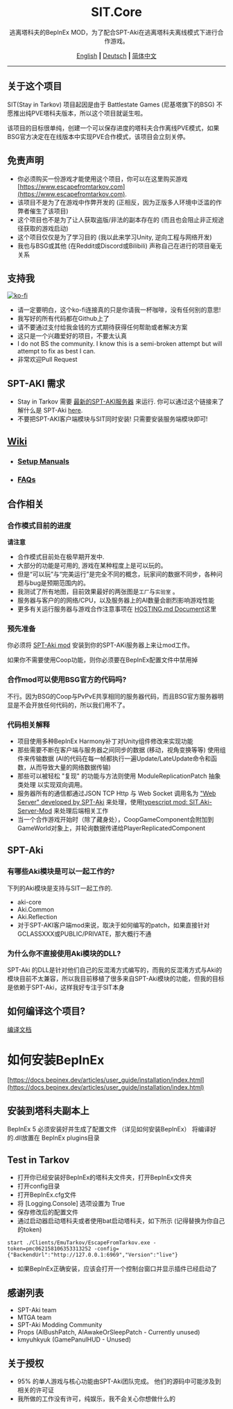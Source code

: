 
<div align=center style="text-align: center">
<h1 style="text-align: center"> SIT.Core </h1>
逃离塔科夫的BepInEx MOD，为了配合SPT-Aki在逃离塔科夫离线模式下进行合作游戏。
 
[English](README.md) **|** [Deutsch](README_DE.md) **|** [简体中文](README_CN.md)
 
</div>

---
## 关于这个项目

SIT(Stay in Tarkov) 项目起因是由于 Battlestate Games (尼基塔旗下的BSG) 不愿推出纯PVE塔科夫版本，所以这个项目就诞生啦。

该项目的目标很单纯，创建一个可以保存进度的塔科夫合作离线PVE模式，如果BSG官方决定在在线版本中实现PVE合作模式，该项目会立刻关停。

## 免责声明

* 你必须购买一份游戏才能使用这个项目，你可以在这里购买游戏[https://www.escapefromtarkov.com](https://www.escapefromtarkov.com). 
* 该项目不是为了在游戏中作弊开发的 (正相反，因为正版多人环境中泛滥的作弊者催生了该项目)
* 这个项目也不是为了让人获取盗版/非法的副本存在的 (而且也会阻止非正规途径获取的游戏启动)
* 这个项目仅仅是为了学习目的 (我以此来学习Unity, 逆向工程与网络开发)
* 我也与BSG或其他 (在Reddit或Discord或Bilibili) 声称自己在进行的项目毫无关系

## 支持我

[![ko-fi](https://ko-fi.com/img/githubbutton_sm.svg)](https://ko-fi.com/N4N2IQ7YJ)
* 请一定要明白，这个ko-fi连接真的只是你请我一杯咖啡，没有任何别的意思!
* 我写好的所有代码都在Github上了 
* 请不要通过支付给我金钱的方式期待获得任何帮助或者解决方案
* 这只是一个兴趣爱好的项目，不要太认真
* I do not BS the community. I know this is a semi-broken attempt but will attempt to fix as best I can.
* 非常欢迎Pull Request

## SPT-AKI 需求
* Stay in Tarkov 需要 [最新的SPT-AKI服务器](https://dev.sp-tarkov.com/SPT-AKI/Server) 来运行. 你可以通过这个链接来了解什么是 SPT-Aki [here](https://www.sp-tarkov.com/).
* 不要把SPT-AKI客户端模块与SIT同时安装! 只需要安装服务端模块即可!

## [Wiki](https://github.com/paulov-t/SIT.Core/wiki)
  - ### [Setup Manuals](https://github.com/paulov-t/SIT.Core/wiki/Guides)
  - ### [FAQs](https://github.com/paulov-t/SIT.Core/wiki/FAQs)

## 合作相关

### 合作模式目前的进度
**请注意**
* 合作模式目前处在极早期开发中. 
* 大部分的功能是可用的, 游戏在某种程度上是可以玩的。
* 但是“可以玩”与“完美运行”是完全不同的概念，玩家间的数据不同步，各种问题与bug是预期范围内的。
* 我测试了所有地图，目前效果最好的两张图是`工厂`与`实验室` 。
* 服务器与客户的的网络/CPU，以及服务器上的AI数量会剧烈影响游戏性能
* 更多有关运行服务器与游戏合作注意事项在 [HOSTING.md Document](https://github.com/paulov-t/SIT.Core/wiki/cn/Guides/开始一场游戏-HOSTING.md)这里

### 预先准备
你必须将 [SPT-Aki mod](https://github.com/paulov-t/SIT.Aki-Server-Mod) 安装到你的SPT-AKi服务器上来让mod工作。

如果你不需要使用Coop功能，则你必须要在BepInEx配置文件中禁用掉


### 合作mod可以使用BSG官方的代码吗?
不行。因为BSG的Coop与PvPvE共享相同的服务器代码，而且BSG官方服务器明显是不会开放任何代码的，所以我们用不了。

### 代码相关解释
- 项目使用多种BepInEx Harmony补丁对Unity组件修改来实现功能
- 那些需要不断在客户端与服务器之间同步的数据 (移动，视角变换等等) 使用组件来传输数据 (AI的代码在每一帧都执行一遍Update/LateUpdate命令和函数，从而导致大量的网络数据传输)
- 那些可以被轻松 "复现" 的功能与方法则使用 ModuleReplicationPatch 抽象类处理 以实现双向调用。
- 服务器所有的通信都通过JSON TCP Http 与 Web Socket 调用名为 ["Web Server" developed by SPT-Aki](https://dev.sp-tarkov.com/SPT-AKI/Server) 来处理，使用[typescript mod: SIT.Aki-Server-Mod](https://github.com/paulov-t/SIT.Aki-Server-Mod) 来处理后端相关工作
- 当一个合作游戏开始时（除了藏身处），CoopGameComponent会附加到GameWorld对象上，并轮询数据传递给PlayerReplicatedComponent



## SPT-Aki

### 有哪些Aki模块是可以一起工作的?
下列的Aki模块是支持与SIT一起工作的.
- aki-core
- Aki.Common
- Aki.Reflection
- 对于SPT-AKI客户端mod来说，取决于如何编写的patch，如果直接针对GCLASSXXX或PUBLIC/PRIVATE，那大概行不通

### 为什么你不直接使用Aki模块的DLL?
SPT-Aki 的DLL是针对他们自己的反混淆方式编写的，而我的反混淆方式与Aki的模块目前不太兼容，所以我目前移植了很多来自SPT-Aki模块的功能，但我的目标是依赖于SPT-Aki，这样我好专注于SIT本身


## 如何编译这个项目? 
[编译文档](COMPILE.md)

# 如何安装BepInEx
[https://docs.bepinex.dev/articles/user_guide/installation/index.html](https://docs.bepinex.dev/articles/user_guide/installation/index.html)

## 安装到塔科夫副本上
BepInEx 5 必须安装好并生成了配置文件 （详见如何安装BepInEx）
将编译好的.dll放置在 BepInEx plugins目录

## Test in Tarkov
- 打开你已经安装好BepInEx的塔科夫文件夹，打开BepInEx文件夹
- 打开config目录
- 打开BepInEx.cfg文件
- 将 [Logging.Console] 选项设置为 True
- 保存修改后的配置文件
- 通过启动器启动塔科夫或者使用bat启动塔科夫，如下所示 (记得替换为你自己的token)
```
start ./Clients/EmuTarkov/EscapeFromTarkov.exe -token=pmc062158106353313252 -config={"BackendUrl":"http://127.0.0.1:6969","Version":"live"}
```
- 如果BepInEx正确安装，应该会打开一个控制台窗口并显示插件已经启动了


## 感谢列表
- SPT-Aki team
- MTGA team
- SPT-Aki Modding Community
- Props (AIBushPatch, AIAwakeOrSleepPatch - Currently unused)
- kmyuhkyuk (GamePanulHUD - Unused)

## 关于授权

- 95% 的单人游戏与核心功能由SPT-Aki团队完成。 他们的源码中可能涉及到相关的许可证
- 我所做的工作没有许可，纯娱乐，我不会关心你想做什么的
